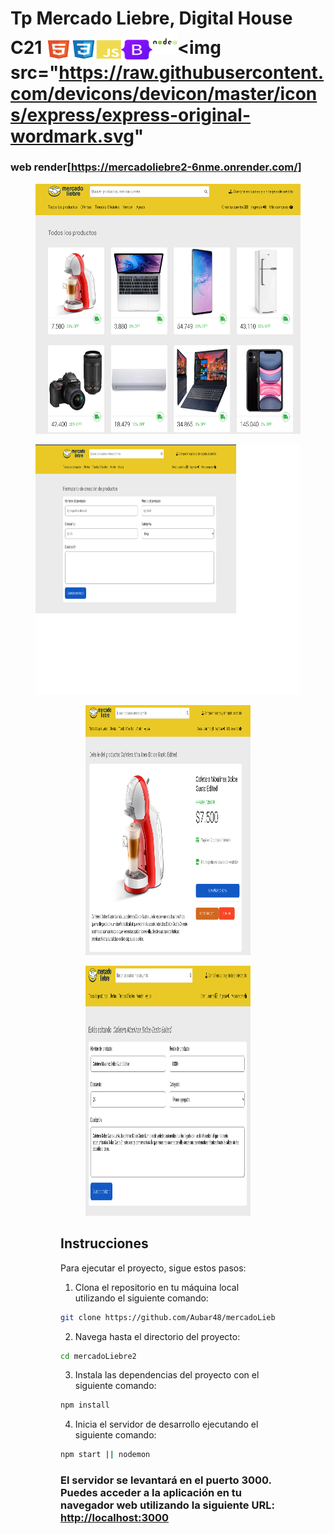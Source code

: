# Tp Mercado Liebre, Digital House C21 <img align="center" alt="HTML" height="30" width="40" src="https://raw.githubusercontent.com/devicons/devicon/master/icons/html5/html5-original.svg"><img align="center" alt="CSS" height="30" width="40" src="https://raw.githubusercontent.com/devicons/devicon/master/icons/css3/css3-original.svg"><img align="center" alt="JS" height="30" width="40" src="https://raw.githubusercontent.com/devicons/devicon/master/icons/javascript/javascript-plain.svg"><img align="center" alt="Bootstrap" height="40" width="50" src="https://raw.githubusercontent.com/devicons/devicon/master/icons/bootstrap/bootstrap-original.svg"><img src="https://raw.githubusercontent.com/devicons/devicon/master/icons/nodejs/nodejs-original-wordmark.svg" alt="nodejs" width="40" height="40"/><img src="https://raw.githubusercontent.com/devicons/devicon/master/icons/express/express-original-wordmark.svg" 

### web render[https://mercadoliebre2-6nme.onrender.com/]

<figure><img src="./mock/main_vista_dinamica.png" alt="logo" style="height: 400px;"></figure>
<figure><img src="./mock/form_creation.png" alt="logo" style="height: 400px;"><figure>   
<figure><img src="./mock/detalle_producto.png" alt="logo" style="height: 400px;"></figure> 
<figure><img src="./mock/edit_producto.png" alt="logo" style="height: 400px;"></figure> 


## Instrucciones

Para ejecutar el proyecto, sigue estos pasos:

1. Clona el repositorio en tu máquina local utilizando el siguiente comando:

```bash
git clone https://github.com/Aubar48/mercadoLiebre2
```

2. Navega hasta el directorio del proyecto:

```bash
cd mercadoLiebre2
```

3. Instala las dependencias del proyecto con el siguiente comando:

```bash
npm install
```

4. Inicia el servidor de desarrollo ejecutando el siguiente comando:

```bash
npm start || nodemon
```

### El servidor se levantará en el puerto 3000. Puedes acceder a la aplicación en tu navegador web utilizando la siguiente URL: [http://localhost:3000](http://localhost:3000)